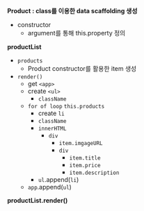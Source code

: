 **Product : class를 이용한 data scaffolding 생성**
- constructor
  - argument를 통해 this.property 정의

**productList**
- `products`
  - Product constructor를 활용한 item 생성
- `render()`
  - get `<app>`
  - create `<ul>`
    - `className`
  - `for of loop` `this.products` 
    - create `li`  
    - `className`
    - `innerHTML` 
      - `div`
        - `item.imgageURL`  
        - `div` 
          - `item.title`
          - `item.price`
          - `item.description`
    - `ul`.append(`li`)
  - `app`.append(`ul`)

**productList.render()**
          